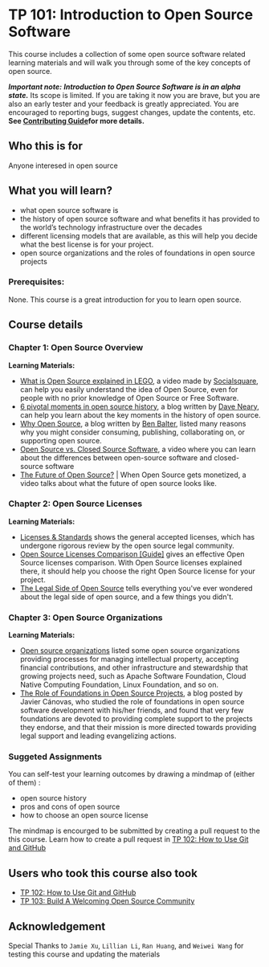 # TP 101: Introduction to Open Source Software

This course includes a collection of some open source software related learning materials and will walk you through some of the key concepts of open source. 

***Important note:*** ***Introduction to Open Source Software is in an alpha
state.*** Its scope is limited. If you are taking it now you
are brave, but you are also an early tester and your feedback is greatly
appreciated. You are encouraged to reporting bugs, suggest changes, update the contents, etc. **See [Contributing Guide](../CONTRIBUTING.md)for more details.** 

## Who this is for

Anyone interesed in open source

## What you will learn?

* what open source software is
* the history of open source software and what benefits it has provided to the world’s technology infrastructure over the decades
* different licensing models that are available, as this will help you decide what the best license is for your project.
* open source organizations and the roles of foundations in open source projects

### Prerequisites:

None. This course is a great introduction for you to learn open source.

## Course details

### Chapter 1: Open Source Overview

**Learning Materials:**

* [What is Open Source explained in LEGO](https://www.youtube.com/watch?v=a8fHgx9mE5U), a video made by [Socialsquare](https://www.youtube.com/user/bitblueprint), can help you easily understand the idea of Open Source, even for people with no prior knowledge of Open Source or Free Software.  
* [6 pivotal moments in open source history](https://opensource.com/article/18/2/pivotal-moments-history-open-source), a blog written by [Dave Neary](https://opensource.com/users/dneary), can help you learn about the key moments in the history of open source.
* [Why Open Source](https://ben.balter.com/2015/11/23/why-open-source/), a blog written by [Ben Balter](https://ben.balter.com/about/), listed many reasons why you might consider consuming, publishing, collaborating on, or supporting open source. 
* [Open Source vs. Closed Source Software](https://www.youtube.com/watch?v=2q91vTvc7YE), a video where you can learn about the differences between open-source software and closed-source software 
* [The Future of Open Source?](https://www.youtube.com/watch?v=ZCmqeOHhjzk&t=32s) | When Open Source gets monetized, a video talks about what the future of open source looks like.

### Chapter 2: Open Source Licenses

**Learning Materials:**

* [Licenses & Standards](https://opensource.org/licenses) shows the general accepted licenses, which has undergone rigorous review by the open source legal community.
* [Open Source Licenses Comparison [Guide]](https://itsfoss.com/open-source-licenses-explained/) gives an effective Open Source licenses comparison. With Open Source licenses explained there, it should help you choose the right Open Source license for your project. 
* [The Legal Side of Open Source](https://opensource.guide/legal/) tells everything you've ever wondered about the legal side of open source, and a few things you didn't.

### Chapter 3: Open Source Organizations

**Learning Materials:**

* [Open source organizations](https://opensource.com/resources/organizations) listed some open source organizations providing processes for managing intellectual property, accepting financial contributions, and other infrastructure and stewardship that growing projects need, such as Apache Software Foundation, Cloud Native Computing Foundation, Linux Foundation, and so on.
* [The Role of Foundations in Open Source Projects](https://livablesoftware.com/study-open-source-foundations/), a blog posted by Javier Cánovas, who studied the role of foundations in open source software development with his/her friends, and found that very few foundations are devoted to providing complete support to the projects they endorse, and that their mission is more directed towards providing legal support and leading evangelizing actions.

### Suggeted Assignments

You can self-test your learning outcomes by drawing a mindmap of (either of them) :

* open source history
* pros and cons of open source
* how to choose an open source license

The mindmap is encourged to be submitted by creating a pull request to the this course. Learn how to create a pull request in [TP 102: How to Use Git and GitHub](tp102-how-to-use-git-github.md)

## Users who took this course also took

* [TP 102: How to Use Git and GitHub](tp102-how-to-use-git-github.md)
* [TP 103: Build A Welcoming Open Source Community](tp103-open-source-community.md)

## Acknowledgement

Special Thanks to `Jamie Xu`, `Lillian Li`, `Ran Huang`, and `Weiwei Wang` for testing this course and updating the materials
